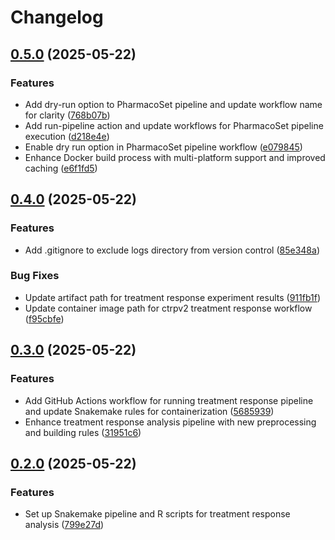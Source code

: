 # Changelog

## [0.5.0](https://github.com/BHKLAB-DataProcessing/ctrpv2-treatmentresponse-snakemake/compare/v0.4.0...v0.5.0) (2025-05-22)


### Features

* Add dry-run option to PharmacoSet pipeline and update workflow name for clarity ([768b07b](https://github.com/BHKLAB-DataProcessing/ctrpv2-treatmentresponse-snakemake/commit/768b07b7649f5452c8ccc0ceff79c48be223a5e7))
* Add run-pipeline action and update workflows for PharmacoSet pipeline execution ([d218e4e](https://github.com/BHKLAB-DataProcessing/ctrpv2-treatmentresponse-snakemake/commit/d218e4e4ec733eec3fd18346d78a3a70697b7e68))
* Enable dry run option in PharmacoSet pipeline workflow ([e079845](https://github.com/BHKLAB-DataProcessing/ctrpv2-treatmentresponse-snakemake/commit/e0798450abb2da75defa2cb0483af8783739385a))
* Enhance Docker build process with multi-platform support and improved caching ([e6f1fd5](https://github.com/BHKLAB-DataProcessing/ctrpv2-treatmentresponse-snakemake/commit/e6f1fd5dc1a7f7af65d02831619172b829931394))

## [0.4.0](https://github.com/BHKLAB-DataProcessing/ctrpv2-treatmentresponse-snakemake/compare/v0.3.0...v0.4.0) (2025-05-22)


### Features

* Add .gitignore to exclude logs directory from version control ([85e348a](https://github.com/BHKLAB-DataProcessing/ctrpv2-treatmentresponse-snakemake/commit/85e348a1d2a86224bc1e647763f1ed64b8cc119d))


### Bug Fixes

* Update artifact path for treatment response experiment results ([911fb1f](https://github.com/BHKLAB-DataProcessing/ctrpv2-treatmentresponse-snakemake/commit/911fb1f985af1e256f1fbefef3412eb3d1f5f9e6))
* Update container image path for ctrpv2 treatment response workflow ([f95cbfe](https://github.com/BHKLAB-DataProcessing/ctrpv2-treatmentresponse-snakemake/commit/f95cbfe4cf829701604bc51caf96d14585d40163))

## [0.3.0](https://github.com/BHKLAB-DataProcessing/ctrpv2-treatmentresponse-snakemake/compare/v0.2.0...v0.3.0) (2025-05-22)


### Features

* Add GitHub Actions workflow for running treatment response pipeline and update Snakemake rules for containerization ([5685939](https://github.com/BHKLAB-DataProcessing/ctrpv2-treatmentresponse-snakemake/commit/568593995b5fa5c93371a185e1428352aceb9342))
* Enhance treatment response analysis pipeline with new preprocessing and building rules ([31951c6](https://github.com/BHKLAB-DataProcessing/ctrpv2-treatmentresponse-snakemake/commit/31951c67d9fd9893d8126a7a89cbd172772f07a4))

## [0.2.0](https://github.com/BHKLAB-DataProcessing/ctrpv2-treatmentresponse-snakemake/compare/v0.1.0...v0.2.0) (2025-05-22)


### Features

* Set up Snakemake pipeline and R scripts for treatment response analysis ([799e27d](https://github.com/BHKLAB-DataProcessing/ctrpv2-treatmentresponse-snakemake/commit/799e27d8b64f5fa7937006db76ae4829bef882be))
